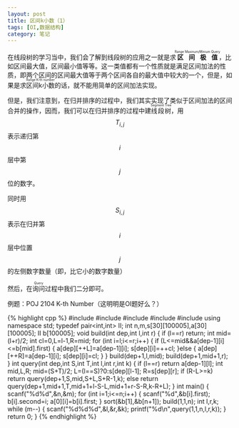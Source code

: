 ```yaml
---
layout: post
title: 区间k小数（1）
tags: [OI,数据结构]
category: 笔记
---
```


在线段树的学习当中，我们会了解到线段树的应用之一就是求<ruby>**区间极值**<rt>Range Maxinum/Minium Query</rt></ruby>，比如区间最大值，区间最小值等等。这一类值都有一个性质就是满足区间加法的性质，即两个区间的区间最大值等于两个区间各自的最大值中较大的一个，但是，如果是求<ruby>区间k小数<rt>Range K-th number</rt></ruby>的话，就不能用简单的区间加法实现。

但是，我们注意到，在归并排序的过程中，我们其实实现了类似于区间加法的区间合并的操作，因而，我们可以在归并排序的过程中建<ruby>线段树<rt>Segment Tree</rt></ruby>，用$$T_{i,j}$$表示递归第$$i$$层中第$$j$$位的数字。

同时用$$S_{i,j}$$表示在归并第$$i$$层中位置$$j$$的左侧数字数量（即，比它小的数字数量）

然后，在<ruby>询问<rt>Query</rt></ruby>过程中我们二分即可。

例题：POJ 2104 K-th Number（这明明是OI题好么？）

{% highlight cpp %}
#include <iostream>
#include <cstdio>
#include <cstring>
#include <algorithm>
#include <utility>
using namespace std;
typedef pair<int,int> II;
int n,m,s[30][100005],a[30][100005];
II b[100005];
void build(int dep,int l,int r)
{
    if (l==r)
        return;
    int mid=(l+r)/2;
    int cl=0,L=l-1,R=mid;
    for (int i=l;i<=r;i++)
    {
        if (L<=mid&&a[dep-1][i]<=b[mid].first)
        {
            a[dep][++L]=a[dep-1][i];
            s[dep][i]=++cl;
        }else
        {
            a[dep][++R]=a[dep-1][i];
            s[dep][i]=cl;
        }
    }
    build(dep+1,l,mid);
    build(dep+1,mid+1,r);
}
int query(int dep,int S,int T,int l,int r,int k)
{
    if (l==r)
        return a[dep-1][l];
    int mid,L,R;
    mid=(S+T)/2;
    L=(l==S)?0:s[dep][l-1];
    R=s[dep][r];
    if (R-L>=k)
        return query(dep+1,S,mid,S+L,S+R-1,k);
    else
        return query(dep+1,mid+1,T,mid+1+l-S-L,mid+1+r-S-R,k-R+L);
}
int main()
{
    scanf("%d%d",&n,&m);
    for (int i=1;i<=n;i++)
    {
        scanf("%d",&b[i].first);
        b[i].second=i;
        a[0][i]=b[i].first;
    }
    sort(&b[1],&b[n+1]);
    build(1,1,n);
    int l,r,k;
    while (m--)
    {
        scanf("%d%d%d",&l,&r,&k);
        printf("%d\n",query(1,1,n,l,r,k));
    }
    return 0;
}
{% endhighlight %}
